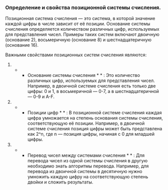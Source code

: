 ### Определение и свойства позиционной системы счисления.

Позиционная система счисления — это система, в которой значение каждой цифры в числе зависит от её позиции. Основание системы счисления определяется количеством различных цифр, используемых для представления чисел. Примеры таких систем включают двоичную (основание 2), восьмеричную (основание 8) и шестнадцатеричную (основание 16).

Важными свойствами позиционных систем счисления являются:

1.  *  * Основание системы счисления *  * : Это количество различных цифр, используемых для представления чисел. Например, в двоичной системе счисления есть только две цифры: 0 и 1, в восьмеричной — 0-7, а в шестнадцатеричной — 0-9 и A-F.

2.  *  * Позиции цифр *  * : В позиционной системе счисления каждая цифра умножается на степень основания системы счисления, соответствующую её позиции. Например, в двоичной системе счисления позиция цифры может быть представлена как 2^n, где n — позиция цифры, начиная с 0 для младшей цифры.

3.  *  * Перевод чисел между системами счисления *  * : Для перевода чисел из одной системы счисления в другую необходимо знать алгоритмы перевода. Например, для перевода из двоичной системы в десятичную нужно умножить каждую цифру на соответствующую степень двойки и сложить результаты.
